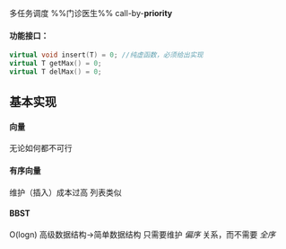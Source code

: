 多任务调度 %%门诊医生%%
call-by-**priority**
#### 功能接口：
```c++
virtual void insert(T) = 0; //纯虚函数，必须给出实现
virtual T getMax() = 0;
virtual T delMax() = 0;
```
## 基本实现
#### 向量
无论如何都不可行
#### 有序向量
维护（插入）成本过高
列表类似
#### BBST
O(logn)
高级数据结构->简单数据结构
只需要维护 *偏序* 关系，而不需要 *全序*
